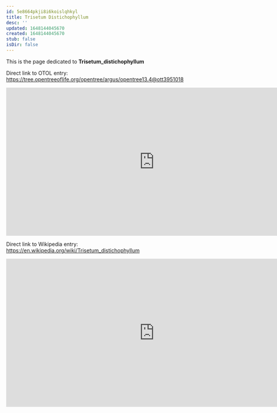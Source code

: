 ```yaml
---
id: 5e8664pkji8i6koislqhkyl
title: Trisetum Distichophyllum
desc: ''
updated: 1648144045670
created: 1648144045670
stub: false
isDir: false
---
```

This is the page dedicated to **Trisetum_distichophyllum**


Direct link to OTOL entry: https://tree.opentreeoflife.org/opentree/argus/opentree13.4@ott3951018



<html>
    <body>
    <iframe src="https://tree.opentreeoflife.org/opentree/argus/opentree13.4@ott3951018"
    width="800" height="400" frameborder="0" allowfullscreen> </iframe>
    </body>
</html>
    


Direct link to Wikipedia entry: https://en.wikipedia.org/wiki/Trisetum_distichophyllum



<html>
    <body>
    <iframe src="https://en.wikipedia.org/wiki/Trisetum_distichophyllum"
    width="800" height="400" frameborder="0" allowfullscreen> </iframe>
    </body>
</html>
    
